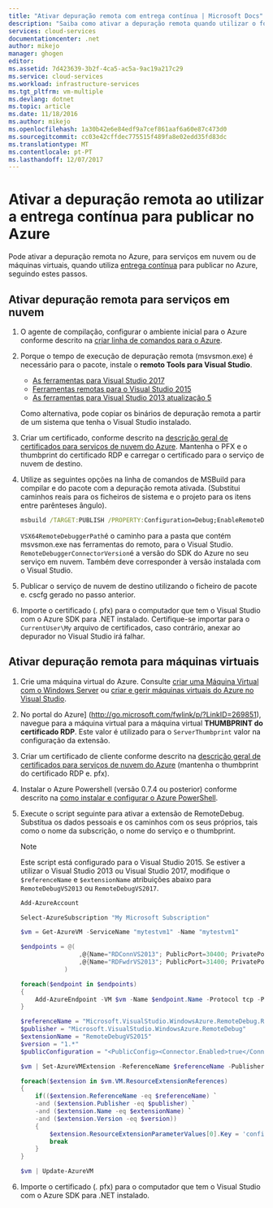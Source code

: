```yaml
---
title: "Ativar depuração remota com entrega contínua | Microsoft Docs"
description: "Saiba como ativar a depuração remota quando utilizar o fornecimento contínuo para implementar no Azure"
services: cloud-services
documentationcenter: .net
author: mikejo
manager: ghogen
editor: 
ms.assetid: 7d423639-3b2f-4ca5-ac5a-9ac19a217c29
ms.service: cloud-services
ms.workload: infrastructure-services
ms.tgt_pltfrm: vm-multiple
ms.devlang: dotnet
ms.topic: article
ms.date: 11/18/2016
ms.author: mikejo
ms.openlocfilehash: 1a30b42e6e84edf9a7cef861aaf6a60e87c473d0
ms.sourcegitcommit: cc03e42cffdec775515f489fa8e02edd35fd83dc
ms.translationtype: MT
ms.contentlocale: pt-PT
ms.lasthandoff: 12/07/2017
---
```

# <a name="enable-remote-debugging-when-using-continuous-delivery-to-publish-to-azure"></a>Ativar a depuração remota ao utilizar a entrega contínua para publicar no Azure
Pode ativar a depuração remota no Azure, para serviços em nuvem ou de máquinas virtuais, quando utiliza [entrega contínua](cloud-services-dotnet-continuous-delivery.md) para publicar no Azure, seguindo estes passos.

## <a name="enabling-remote-debugging-for-cloud-services"></a>Ativar depuração remota para serviços em nuvem
1. O agente de compilação, configurar o ambiente inicial para o Azure conforme descrito na [criar linha de comandos para o Azure](http://msdn.microsoft.com/library/hh535755.aspx).
2. Porque o tempo de execução de depuração remota (msvsmon.exe) é necessário para o pacote, instale o **remoto Tools para Visual Studio**.

   * [As ferramentas para Visual Studio 2017](https://go.microsoft.com/fwlink/?LinkId=746570)
   * [Ferramentas remotas para o Visual Studio 2015](https://go.microsoft.com/fwlink/?LinkId=615470)
   * [As ferramentas para Visual Studio 2013 atualização 5](https://www.microsoft.com/download/details.aspx?id=48156)
    
   Como alternativa, pode copiar os binários de depuração remota a partir de um sistema que tenha o Visual Studio instalado.

3. Criar um certificado, conforme descrito na [descrição geral de certificados para serviços de nuvem do Azure](cloud-services-certs-create.md). Mantenha o PFX e o thumbprint do certificado RDP e carregar o certificado para o serviço de nuvem de destino.
4. Utilize as seguintes opções na linha de comandos de MSBuild para compilar e do pacote com a depuração remota ativada. (Substitui caminhos reais para os ficheiros de sistema e o projeto para os itens entre parênteses ângulo).
   
   ```cmd
   msbuild /TARGET:PUBLISH /PROPERTY:Configuration=Debug;EnableRemoteDebugger=true;VSX64RemoteDebuggerPath="<remote tools path>";RemoteDebuggerConnectorCertificateThumbprint="<thumbprint of the certificate added to the cloud service>";RemoteDebuggerConnectorVersion="2.7" "<path to your VS solution file>"
   ```
   
   `VSX64RemoteDebuggerPath`é o caminho para a pasta que contém msvsmon.exe nas ferramentas do remoto, para o Visual Studio.
   `RemoteDebuggerConnectorVersion`é a versão do SDK do Azure no seu serviço em nuvem. Também deve corresponder à versão instalada com o Visual Studio.

5. Publicar o serviço de nuvem de destino utilizando o ficheiro de pacote e. cscfg gerado no passo anterior.
6. Importe o certificado (. pfx) para o computador que tem o Visual Studio com o Azure SDK para .NET instalado. Certifique-se importar para o `CurrentUser\My` arquivo de certificados, caso contrário, anexar ao depurador no Visual Studio irá falhar.

## <a name="enabling-remote-debugging-for-virtual-machines"></a>Ativar depuração remota para máquinas virtuais
1. Crie uma máquina virtual do Azure. Consulte [criar uma Máquina Virtual com o Windows Server](../virtual-machines/virtual-machines-windows-hero-tutorial.md?toc=%2fazure%2fvirtual-machines%2fwindows%2ftoc.json) ou [criar e gerir máquinas virtuais do Azure no Visual Studio](../virtual-machines/windows/classic/manage-visual-studio.md?toc=%2fazure%2fvirtual-machines%2fwindows%2fclassic%2ftoc.json).
2. No portal do Azure] (http://go.microsoft.com/fwlink/p/?LinkID=269851), navegue para a máquina virtual para a máquina virtual **THUMBPRINT do certificado RDP**. Este valor é utilizado para o `ServerThumbprint` valor na configuração da extensão.
3. Criar um certificado de cliente conforme descrito na [descrição geral de certificados para serviços de nuvem do Azure](cloud-services-certs-create.md) (mantenha o thumbprint do certificado RDP e. pfx).
4. Instalar o Azure Powershell (versão 0.7.4 ou posterior) conforme descrito na [como instalar e configurar o Azure PowerShell](/powershell/azure/overview).
5. Execute o script seguinte para ativar a extensão de RemoteDebug. Substitua os dados pessoais e os caminhos com os seus próprios, tais como o nome da subscrição, o nome do serviço e o thumbprint.
   
   > [!NOTE]
   > Este script está configurado para o Visual Studio 2015. Se estiver a utilizar o Visual Studio 2013 ou Visual Studio 2017, modifique o `$referenceName` e `$extensionName` atribuições abaixo para `RemoteDebugVS2013` ou `RemoteDebugVS2017`.

    ```powershell   
    Add-AzureAccount

    Select-AzureSubscription "My Microsoft Subscription"

    $vm = Get-AzureVM -ServiceName "mytestvm1" -Name "mytestvm1"

    $endpoints = @(
                    ,@{Name="RDConnVS2013"; PublicPort=30400; PrivatePort=30398}
                    ,@{Name="RDFwdrVS2013"; PublicPort=31400; PrivatePort=31398}
                )

    foreach($endpoint in $endpoints)
    {
        Add-AzureEndpoint -VM $vm -Name $endpoint.Name -Protocol tcp -PublicPort $endpoint.PublicPort -LocalPort $endpoint.PrivatePort
    }

    $referenceName = "Microsoft.VisualStudio.WindowsAzure.RemoteDebug.RemoteDebugVS2015"
    $publisher = "Microsoft.VisualStudio.WindowsAzure.RemoteDebug"
    $extensionName = "RemoteDebugVS2015"
    $version = "1.*"
    $publicConfiguration = "<PublicConfig><Connector.Enabled>true</Connector.Enabled><ClientThumbprint>56D7D1B25B472268E332F7FC0C87286458BFB6B2</ClientThumbprint><ServerThumbprint>E7DCB00CB916C468CC3228261D6E4EE45C8ED3C6</ServerThumbprint><ConnectorPort>30398</ConnectorPort><ForwarderPort>31398</ForwarderPort></PublicConfig>"

    $vm | Set-AzureVMExtension -ReferenceName $referenceName -Publisher $publisher -ExtensionName $extensionName -Version $version -PublicConfiguration $publicConfiguration

    foreach($extension in $vm.VM.ResourceExtensionReferences)
    {
        if(($extension.ReferenceName -eq $referenceName) `
        -and ($extension.Publisher -eq $publisher) `
        -and ($extension.Name -eq $extensionName) `
        -and ($extension.Version -eq $version))
        {
            $extension.ResourceExtensionParameterValues[0].Key = 'config.txt'
            break
        }
    }

    $vm | Update-AzureVM
    ```

6. Importe o certificado (. pfx) para o computador que tem o Visual Studio com o Azure SDK para .NET instalado.


